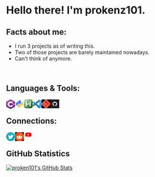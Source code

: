 # Hello there! I'm prokenz101.

## Facts about me:
- I run 3 projects as of writing this.
- Two of those projects are barely maintained nowadays.
- Can't think of anymore.

<br />

## Languages & Tools:
<img align="left" alt="C#" width="24px" src="https://github.com/prokenz101/prokenz101/blob/main/media/csharp 24x24.png"/>
<img align="left" alt="Python" width="24px" src="https://github.com/prokenz101/prokenz101/blob/main/media/python 24x24.png"/>
<img align="left" alt="AutoHotkey" width="24px" src="https://github.com/prokenz101/prokenz101/blob/main/media/autohotkey 24x24.png"/>
<img align="left" alt="Visual Studio Code" width="24px" src="https://github.com/prokenz101/prokenz101/blob/main/media/vscode 24x24.png"/>
<img align="left" alt="Git" width="24px" src="https://github.com/prokenz101/prokenz101/blob/main/media/git 24x24.png"/>
<img align="left" alt="GitHub" width="24px" src="https://github.com/prokenz101/prokenz101/blob/main/media/github 24x24.png"/>

<br />

## Connections:
<img align="left" alt="Twitter" width="24px" src="https://github.com/prokenz101/prokenz101/blob/main/media/twitter 24x24.png"/>
<img align="left" alt="Reddit" width="24px" src="https://github.com/prokenz101/prokenz101/blob/main/media/reddit 24x24.png"/>
<img align="left" alt="YouTube" width="24px" src="https://github.com/prokenz101/prokenz101/blob/main/media/youtube 24x24.png"/>

<br />

## GitHub Statistics
[![proken101's GitHub Stats](https://github-readme-stats.vercel.app/api?username=prokenz101)](https://github.com/prokenz101/github-readme-stats)